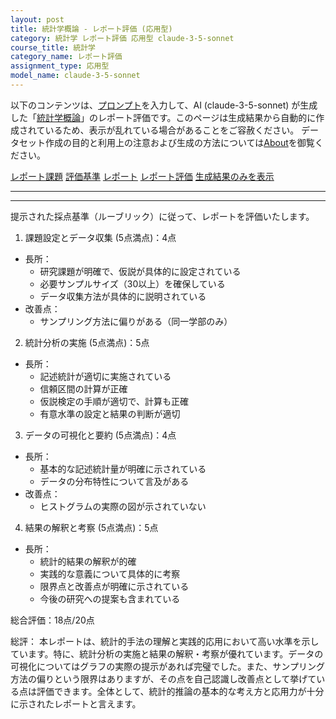 ```yaml
---
layout: post
title: 統計学概論 - レポート評価 (応用型)
category: 統計学 レポート評価 応用型 claude-3-5-sonnet
course_title: 統計学
category_name: レポート評価
assignment_type: 応用型
model_name: claude-3-5-sonnet
---
```


以下のコンテンツは、[プロンプト](https://github.com/takedatoshiyuki/synthetic_assignments/tree/main/generated/統計学/claude-3-5-sonnet/prompt_レポート評価-応用型.md)を入力して、AI (claude-3-5-sonnet) が生成した「[統計学概論](/contents/統計学/)」のレポート評価です。このページは生成結果から自動的に作成されているため、表示が乱れている場合があることをご容赦ください。
データセット作成の目的と利用上の注意および生成の方法については[About](/About)を御覧ください。

[レポート課題](../レポート課題-応用型)
[評価基準](../評価基準-応用型)
[レポート](../レポート-応用型)
[レポート評価](../レポート評価-応用型)
[生成結果のみを表示](https://github.com/takedatoshiyuki/synthetic_assignments/tree/main/generated/統計学/claude-3-5-sonnet/レポート評価-応用型.md)
  

***
***
  
提示された採点基準（ルーブリック）に従って、レポートを評価いたします。

1. 課題設定とデータ収集 (5点満点)：4点
- 長所：
  * 研究課題が明確で、仮説が具体的に設定されている
  * 必要サンプルサイズ（30以上）を確保している
  * データ収集方法が具体的に説明されている
- 改善点：
  * サンプリング方法に偏りがある（同一学部のみ）

2. 統計分析の実施 (5点満点)：5点
- 長所：
  * 記述統計が適切に実施されている
  * 信頼区間の計算が正確
  * 仮説検定の手順が適切で、計算も正確
  * 有意水準の設定と結果の判断が適切

3. データの可視化と要約 (5点満点)：4点
- 長所：
  * 基本的な記述統計量が明確に示されている
  * データの分布特性について言及がある
- 改善点：
  * ヒストグラムの実際の図が示されていない

4. 結果の解釈と考察 (5点満点)：5点
- 長所：
  * 統計的結果の解釈が的確
  * 実践的な意義について具体的に考察
  * 限界点と改善点が明確に示されている
  * 今後の研究への提案も含まれている

総合評価：18点/20点

総評：
本レポートは、統計的手法の理解と実践的応用において高い水準を示しています。特に、統計分析の実施と結果の解釈・考察が優れています。データの可視化についてはグラフの実際の提示があれば完璧でした。また、サンプリング方法の偏りという限界はありますが、その点を自己認識し改善点として挙げている点は評価できます。全体として、統計的推論の基本的な考え方と応用力が十分に示されたレポートと言えます。
